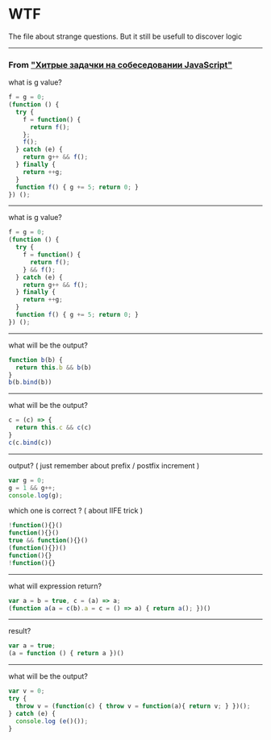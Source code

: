 # WTF

The file about strange questions. But it still be usefull to discover logic

---

### From ["Хитрые задачки на собеседовании JavaScript"](https://habrahabr.ru/post/322568/)

what is g value?

<!-- prettier-ignore-start -->
```javascript
f = g = 0;
(function () {
  try {
    f = function() {
      return f();
    };
    f();
  } catch (e) {
    return g++ && f();
  } finally {
    return ++g;
  }
  function f() { g += 5; return 0; }
}) ();
```
<!-- prettier-ignore-end -->

---

what is g value?

<!-- prettier-ignore-start -->
```javascript
f = g = 0;
(function () {
  try {
    f = function() {
      return f();
    } && f();
  } catch (e) {
    return g++ && f();
  } finally {
    return ++g;
  }
  function f() { g += 5; return 0; }
}) ();
```
<!-- prettier-ignore-end -->

---

what will be the output?

<!-- prettier-ignore-start -->
```javascript
function b(b) {
  return this.b && b(b)
}
b(b.bind(b))
```
<!-- prettier-ignore-end -->

---

what will be the output?

<!-- prettier-ignore-start -->
```javascript
c = (c) => {
  return this.c && c(c)
}
c(c.bind(c))
```
<!-- prettier-ignore-end -->

---

output? ( just remember about prefix / postfix increment )

<!-- prettier-ignore-start -->
```javascript
var g = 0;
g = 1 && g++;
console.log(g);
```
<!-- prettier-ignore-end -->

which one is correct ? ( about IIFE trick )

<!-- prettier-ignore-start -->
```javascript
!function(){}()
function(){}()
true && function(){}()
(function(){})()
function(){}
!function(){}
```
<!-- prettier-ignore-end -->

---

what will expression return?

<!-- prettier-ignore-start -->
```javascript
var a = b = true, c = (a) => a;
(function a(a = c(b).a = c = () => a) { return a(); })()
```
<!-- prettier-ignore-end -->

---

result?

<!-- prettier-ignore-start -->
```javascript
var a = true;
(a = function () { return a })()
```
<!-- prettier-ignore-end -->

---

what will be the output?

<!-- prettier-ignore-start -->
```javascript
var v = 0;
try {
  throw v = (function(c) { throw v = function(a){ return v; } })();
} catch (e) {
  console.log (e()());
}
```
<!-- prettier-ignore-end -->
